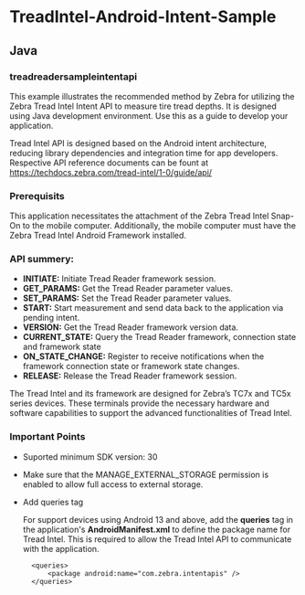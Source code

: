# TreadIntel-Android-Intent-Sample

## Java
### treadreadersampleintentapi
This example illustrates the recommended method by Zebra for utilizing the Zebra Tread Intel Intent API to measure tire tread depths. It is designed using Java development environment. Use this as a guide to develop your application.

Tread Intel API is designed based on the Android intent architecture, reducing library dependencies and integration time for app developers.
Respective API reference documents can be fount at https://techdocs.zebra.com/tread-intel/1-0/guide/api/

### Prerequisits
This application necessitates the attachment of the Zebra Tread Intel Snap-On to the mobile computer. Additionally, the mobile computer must have the Zebra Tread Intel Android Framework installed.

### API summery:
- **INITIATE:** Initiate Tread Reader framework session.
- **GET_PARAMS:** Get the Tread Reader parameter values.
- **SET_PARAMS:** Set the Tread Reader parameter values.
- **START:** Start measurement and send data back to the application via pending intent.
- **VERSION:** Get the Tread Reader framework version data.
- **CURRENT_STATE:** Query the Tread Reader framework, connection state and framework state
- **ON_STATE_CHANGE:** Register to receive notifications when the framework connection state or framework state changes.
- **RELEASE:** Release the Tread Reader framework session.

The Tread Intel and its framework are designed for Zebra’s TC7x and TC5x series devices. These terminals provide the necessary hardware and software capabilities to support the advanced functionalities of Tread Intel.

### Important Points
- Suported minimum SDK version: 30
- Make sure that the MANAGE_EXTERNAL_STORAGE permission is enabled to allow full access to external storage.
- Add queries tag

    For support devices using Android 13 and above,  add the **queries** tag in the application's **AndroidManifest.xml** to define the package name for Tread Intel. This is required to allow the Tread Intel API to communicate with the application.
     
        <queries>    
            <package android:name="com.zebra.intentapis" />
        </queries>
